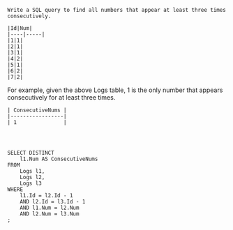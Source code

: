 


    Write a SQL query to find all numbers that appear at least three times consecutively.
    
    |Id|Num|
    |----|-----|
    |1|1|
    |2|1|
    |3|1|
    |4|2|
    |5|1|
    |6|2|
    |7|2|
    
For example, given the above Logs table, 1 is the only number that appears consecutively for at least three times.
    
    | ConsecutiveNums |
    |-----------------|
    | 1               |




    SELECT DISTINCT
        l1.Num AS ConsecutiveNums
    FROM
        Logs l1,
        Logs l2,
        Logs l3
    WHERE
        l1.Id = l2.Id - 1
        AND l2.Id = l3.Id - 1
        AND l1.Num = l2.Num
        AND l2.Num = l3.Num
    ;
